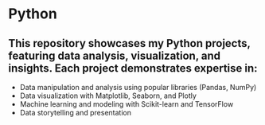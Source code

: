 # Python 

## This repository showcases my Python projects, featuring data analysis, visualization, and insights. Each project demonstrates expertise in:
- Data manipulation and analysis using popular libraries (Pandas, NumPy)
- Data visualization with Matplotlib, Seaborn, and Plotly
- Machine learning and modeling with Scikit-learn and TensorFlow
- Data storytelling and presentation
